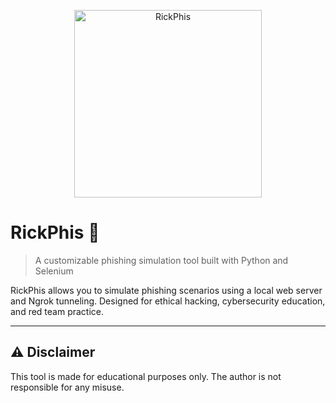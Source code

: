 <p align="center">
   <img src="https://raw.githubusercontent.com/Rickidevs/RickPhis/refs/heads/Main/R%C4%B0ckPhis.png" alt="RickPhis" width=300>
 </p>
 
# RickPhis 🎣

> A customizable phishing simulation tool built with Python and Selenium

RickPhis allows you to simulate phishing scenarios using a local web server and Ngrok tunneling. Designed for ethical hacking, cybersecurity education, and red team practice.

---

## ⚠️ Disclaimer

This tool is made for educational purposes only.
The author is not responsible for any misuse.
